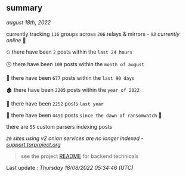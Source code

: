 
## summary
_august 18th, 2022_

currently tracking `116` groups across `206` relays & mirrors - _`93` currently online_ 📡

⏲ there have been `2` posts within the `last 24 hours`

🕓 there have been `109` posts within the `month of august`

📅 there have been `677` posts within the `last 90 days`

🏚 there have been `2205` posts within the `year of 2022`

🚀 there have been `2252` posts `last year`

🦕 there have been `4491` posts `since the dawn of ransomwatch` 🐣

there are `55` custom parsers indexing posts

_`20` sites using v2 onion services are no longer indexed - [support.torproject.org](https://support.torproject.org/onionservices/v2-deprecation/)_

> see the project [README](https://github.com/jmousqueton/ransomwatch#readme) for backend technicals



Last update : _Thursday 18/08/2022 05:34:46 (UTC)_


